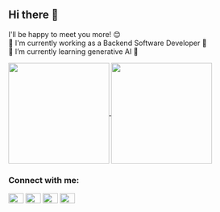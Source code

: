## Hi there 👋
I'll be happy to meet you more! 😊 <br>
🔭 I'm currently working as a Backend Software Developer 🌟 <br>
🌱 I’m currently learning generative AI 🐣 <br> 


<a href="https://github.com/ntttrang/github-readme-stats">
  <img height=200 align="center" src="https://github-readme-stats.vercel.app/api/top-langs/?username=ntttrang&layout=compact" />
</a>
<a href="https://github.com/ntttrang/convoychat">
  <img height=200 align="center" src="https://github-readme-stats.vercel.app/api?username=ntttrang&show_icons=true&theme=radical" />
</a>

<br> 
<h3 align="left">Connect with me:</h3>
<p align="left">
<a href="https://github.com/ntttrang" target="blank"><img align="center" src="https://cdn.jsdelivr.net/npm/simple-icons@3.0.1/icons/twitter.svg" alt="" height="20" width="30" /></a>
<a href="https://github.com/ntttrang" target="blank"><img align="center" src="https://cdn.jsdelivr.net/npm/simple-icons@3.0.1/icons/linkedin.svg" alt="" height="20" width="30" /></a>
<a href="https://github.com/ntttrang" target="blank"><img align="center" src="https://cdn.jsdelivr.net/npm/simple-icons@3.0.1/icons/instagram.svg" alt="" height="20" width="30" /></a>
<a href="https://github.com/ntttrang" target="blank"><img align="center" src="https://cdn.jsdelivr.net/npm/simple-icons@3.0.1/icons/youtube.svg" alt="" height="20" width="30" /></a>
</p>


<!--
**ntttrang/ntttrang** is a ✨ _special_ ✨ repository because its `README.md` (this file) appears on your GitHub profile.

Here are some ideas to get you started:

- 🔭 I’m currently working on ...
- 🌱 I’m currently learning ...
- 👯 I’m looking to collaborate on ...
- 🤔 I’m looking for help with ...
- 💬 Ask me about ...
- 📫 How to reach me: ...
- 😄 Pronouns: ...
- ⚡ Fun fact: ...
-->
